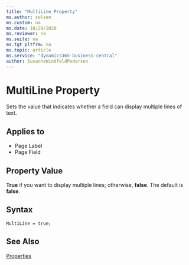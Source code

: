 ```yaml
---
title: "MultiLine Property"
ms.author: solsen
ms.custom: na
ms.date: 10/29/2020
ms.reviewer: na
ms.suite: na
ms.tgt_pltfrm: na
ms.topic: article
ms.service: "dynamics365-business-central"
author: SusanneWindfeldPedersen
---
```

[//]: # (START>DO_NOT_EDIT)
[//]: # (IMPORTANT:Do not edit any of the content between here and the END>DO_NOT_EDIT.)
[//]: # (Any modifications should be made in the .xml files in the ModernDev repo.)
# MultiLine Property
Sets the value that indicates whether a field can display multiple lines of text.

## Applies to
-   Page Label
-   Page Field

[//]: # (IMPORTANT: END>DO_NOT_EDIT)
## Property Value  

**True** if you want to display multiple lines; otherwise, **false**. The default is **false**.  

## Syntax

```AL
MultiLine = true;
```
  
## See Also

[Properties](devenv-properties.md)